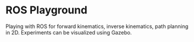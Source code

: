 # ROS Playground

Playing with ROS for forward kinematics, inverse kinematics, path planning in 2D. Experiments can be visualized using Gazebo. 
